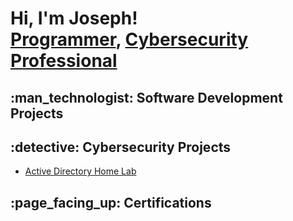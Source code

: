 <h1>Hi, I'm Joseph! <br/><a href="https://github.com/josephybarra">Programmer</a>, <a href="https://www.linkedin.com/in/jayybarra/">Cybersecurity Professional</a>

<h2>:man_technologist: Software Development Projects</h2>
  

<h2>:detective: Cybersecurity Projects</h2>

- [Active Directory Home Lab](https://www.github.com/josephybarra/laburl)
  
<h2>:page_facing_up: Certifications</h2>

  
<!--
**josephybarra/josephybarra** is a ✨ _special_ ✨ repository because its `README.md` (this file) appears on your GitHub profile.

Here are some ideas to get you started:

- 🔭 I’m currently working on ...
- 🌱 I’m currently learning ...
- 👯 I’m looking to collaborate on ...
- 🤔 I’m looking for help with ...
- 💬 Ask me about ...
- 📫 How to reach me: ...
- 😄 Pronouns: ...
- ⚡ Fun fact: ...
-->
